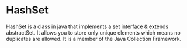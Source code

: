 # HashSet
HashSet is a class in java that implements a set interface &amp; extends abstractSet. It allows you to store only unique elements which means no duplicates are allowed. It is a member of the Java Collection Framework.
